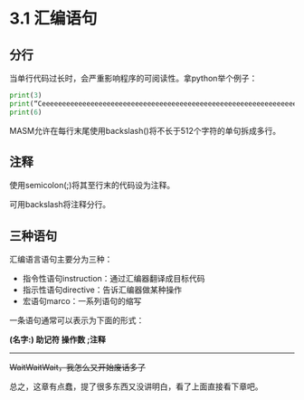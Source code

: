 # 3.1 汇编语句

## 分行

当单行代码过长时，会严重影响程序的可阅读性。拿python举个例子：

```python
print(3)
print(“Ceeeeeeeeeeeeeeeeeeeeeeeeeeeeeeeeeeeeeeeeeeeeeeeeeeeeeeeeeeeeeeeeeeeeeeeeeeeeeeeeeeeeeeeeeeeeeeeeeeeeeeeeeeeeeeeeeeeeeeeeeeeeeeeeeeeeeeeeeeeeeeeeeeeeeeeeeeeeeeeeeeeeeeeeeb!”)
print(6)
```

MASM允许在每行末尾使用backslash(\)将不长于512个字符的单句拆成多行。

## 注释

使用semicolon(;)将其至行末的代码设为注释。

可用backslash将注释分行。

## 三种语句

汇编语言语句主要分为三种：

+ 指令性语句instruction：通过汇编器翻译成目标代码
+ 指示性语句directive：告诉汇编器做某种操作
+ 宏语句marco：一系列语句的缩写

一条语句通常可以表示为下面的形式：

**(名字:)    助记符    操作数    ;注释**

---------------------------

~~WaitWaitWait，我怎么又开始废话多了~~

总之，这章有点蠢，提了很多东西又没讲明白，看了上面直接看下章吧。